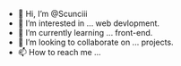 - 👋 Hi, I’m @Scunciii
- 👀 I’m interested in ... web devlopment.
- 🌱 I’m currently learning ... front-end.
- 💞️ I’m looking to collaborate on ... projects.
- 📫 How to reach me ...

<!---
Scunciii/Scunciii is a ✨ special ✨ repository because its `README.md` (this file) appears on your GitHub profile.
You can click the Preview link to take a look at your changes.
--->

